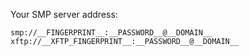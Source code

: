 Your SMP server address:

```
smp://__FINGERPRINT__:__PASSWORD__@__DOMAIN__
xftp://__XFTP_FINGERPRINT__:__PASSWORD__@__DOMAIN__
```
